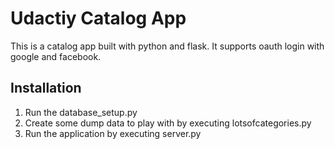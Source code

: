# Udactiy Catalog App
This is a catalog app built with python and flask. It supports oauth login with google and facebook.

## Installation
1. Run the database_setup.py
2. Create some dump data to play with by executing lotsofcategories.py
3. Run the application by executing server.py
